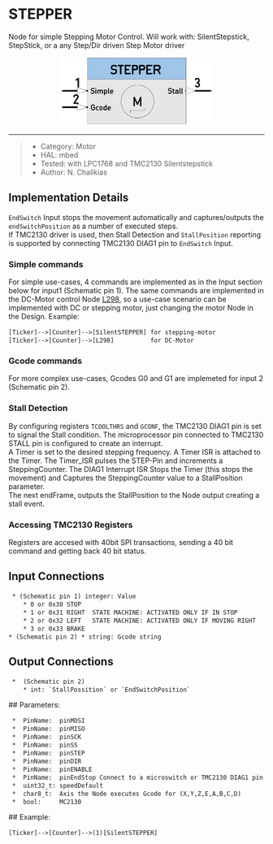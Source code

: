 # STEPPER

Node for simple Stepping Motor Control. Will work with: SilentStepstick, StepStick, or a any Step/Dir driven Step Motor driver  

<p align="center">
<img
src="img/01.PNG"
width = 300
/>
</p>

----

>  *  Category: Motor
>  *  HAL: mbed
>  *  Tested: with LPC1768 and TMC2130 Silentstepstick
>  *  Author: N. Chalikias

## Implementation Details
`EndSwitch` Input stops the movement automatically and captures/outputs the `endSwitchPosition` as a number of executed steps.  
If TMC2130 driver is used, then Stall Detection and `StallPosition` reporting is supported by connecting TMC2130 DIAG1 pin to `EndSwitch` Input.

### Simple commands
For simple use-cases, 4 commands are implemented as in the Input section below for input1 (Schematic pin 1). The same commands are implemented in the DC-Motor control Node [L298](https://github.com/nBlocksStudioNodes/nblocks_l298), so a use-case scenario can be implemented with DC or stepping motor, just changing the motor Node in the Design. Example:  
```
[Ticker]-->[Counter]-->[SilentSTEPPER] for stepping-motor
[Ticker]-->[Counter]-->[L298]          for DC-Motor
```

### Gcode commands
For more complex use-cases, Gcodes G0 and G1 are implemeted for input 2 (Schematic pin 2).

<!-- pagebreak -->

### Stall Detection
By configuring registers `TCOOLTHRS` and `GCONF`, the TMC2130 DIAG1 pin is set to signal the Stall condition. The microprocessor pin connected to TMC2130 STALL pin is configured to create an interrupt.  
A Timer is set to the desired stepping frequency. A Timer ISR is attached to the Timer. The Timer_ISR pulses the STEP-Pin and increments a SteppingCounter. The DIAG1 Interrupt ISR Stops the Timer (this stops the movement) and Captures the SteppingCounter value to a StallPosition parameter.  
The next endFrame, outputs the StallPosition to the Node output creating a stall event.

### Accessing TMC2130 Registers
Registers are accesed with 40bit SPI transactions, sending a 40 bit command and getting back 40 bit status.


## Input Connections
```
 * (Schematic pin 1) integer: Value
    * 0 or 0x30 STOP  
    * 1 or 0x31 RIGHT  STATE MACHINE: ACTIVATED ONLY IF IN STOP
    * 2 or 0x32 LEFT   STATE MACHINE: ACTIVATED ONLY IF MOVING RIGHT
    * 3 or 0x33 BRAKE 
* (Schematic pin 2) * string: Gcode string
```

## Output Connections
```
 *  (Schematic pin 2) 
    * int: `StallPossition` or `EndSwitchPosition`
```

<!-- pagebreak -->


## Parameters:
```
 *  PinName:  pinMOSI 
 *  PinName:  pinMISO 
 *  PinName:  pinSCK
 *  PinName:  pinSS
 *  PinName:  pinSTEP
 *  PinName:  pinDIR
 *  PinName:  pinENABLE
 *  PinName:  pinEndStop Connect to a microswitch or TMC2130 DIAG1 pin
 *  uint32_t: speedDefault
 *  char8_t:  Axis the Node executes Gcode for (X,Y,Z,E,A,B,C,D)
 *  bool:     MC2130
```

## Example:
```
[Ticker]-->[Counter]-->(1)[SilentSTEPPER]
```




